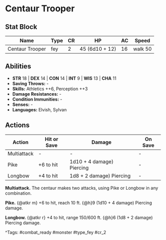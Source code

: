 # Centaur Trooper

## Stat Block

| Name | Type | CR | HP | AC | Speed |
|------|------|----|----|----|-------|
| Centaur Trooper | fey | 2 | 45 (6d10 + 12) | 16 | walk 50 |

## Abilities

- **STR** 18 | **DEX** 14 | **CON** 14 | **INT** 9 | **WIS** 13 | **CHA** 11
- **Saving Throws:** -  
- **Skills:** Athletics ++6, Perception ++3  
- **Damage Resistances:** -  
- **Condition Immunities:** -  
- **Senses:** -  
- **Languages:** Elvish, Sylvan


## Actions

| Action | Hit or Save | Damage | On Save |
|--------|--------------|--------|----------|
| Multiattack | - | - | - |
| Pike | +6 to hit | 1d10 + 4 damage) Piercing | - |
| Longbow | +4 to hit | 1d8 + 2 damage) Piercing | - |

**Multiattack.** The centaur makes two attacks, using Pike or Longbow in any combination.

**Pike.** {@atkr m} +6 to hit, reach 10 ft. {@h}9 (1d10 + 4 damage) Piercing damage.

**Longbow.** {@atkr r} +4 to hit, range 150/600 ft. {@h}6 (1d8 + 2 damage) Piercing damage.


^Tags: #combat_ready #monster #type_fey #cr_2